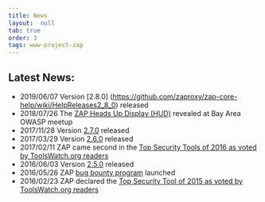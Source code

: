 ```yaml
---
title: News
layout:  null
tab: true
order: 3
tags: www-project-zap
---
```


## Latest News:

* 2019/06/07 Version [2.8.0] (https://github.com/zaproxy/zap-core-help/wiki/HelpReleases2_8_0) released
* 2018/07/26 The [ZAP Heads Up Display (HUD)](https://github.com/zaproxy/zap-hud) revealed at Bay Area OWASP meetup
* 2017/11/28 Version [2.7.0](https://github.com/zaproxy/zap-core-help/wiki/HelpReleases2_7_0) released
* 2017/03/29 Version [2.6.0](https://github.com/zaproxy/zap-core-help/wiki/HelpReleases2_6_0) released
* 2017/02/11 ZAP came second in the [Top Security Tools of 2016 as voted by ToolsWatch.org readers](http://www.toolswatch.org/2017/02/2016-top-security-tools-as-voted-by-toolswatch-org-readers/)
* 2016/06/03 Version [2.5.0](https://github.com/zaproxy/zap-core-help/wiki/HelpReleases2_5_0) released
* 2016/05/26 ZAP [bug bounty program](https://bugcrowd.com/owaspzap) launched
* 2016/02/23 ZAP declared the [Top Security Tool of 2015 as voted by ToolsWatch.org readers](http://www.toolswatch.org/2016/02/2015-top-security-tools-as-voted-by-toolswatch-org-readers/)
